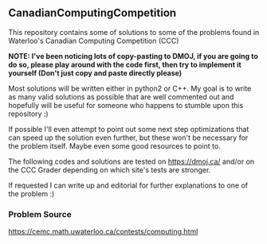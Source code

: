 ## CanadianComputingCompetition
This repository contains some of solutions to some of the problems found in Waterloo's Canadian Computing Competition (CCC)

**NOTE: I've been noticing lots of copy-pasting to DMOJ, if you are going to do so, please play around with the code first, then try to implement it yourself (Don't just copy and paste directly please)** 

Most solutions will be written either in python2 or C++. My goal is to write as many valid solutions as possible that are well commented out and hopefully will be useful for someone who happens to stumble upon this repository :)

If possible I'll even attempt to point out some next step optimizations that can speed up the solution even further, but these won't be necessary for the problem itself. Maybe even some good resources to point to.

The following codes and solutions are tested on https://dmoj.ca/ and/or on the CCC Grader depending on which site's tests are stronger.

If requested I can write up and editorial for further explanations to one of the problem :)

### Problem Source
https://cemc.math.uwaterloo.ca/contests/computing.html
